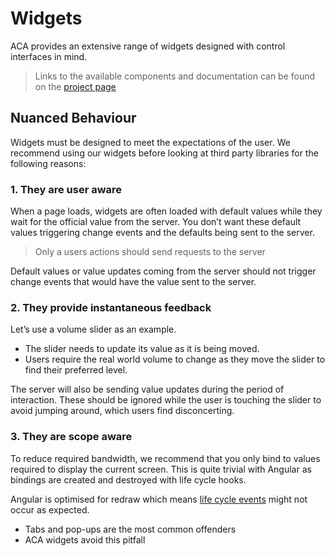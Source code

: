 # Widgets

ACA provides an extensive range of widgets designed with control interfaces in mind.

> Links to the available components and documentation can be found on the [project page](https://github.com/acaprojects/a2-widgets)

## Nuanced Behaviour

Widgets must be designed to meet the expectations of the user. We recommend using our widgets before looking at third party libraries for the following reasons:

### 1. They are user aware

When a page loads, widgets are often loaded with default values while they wait for the official value from the server. You don’t want these default values triggering change events and the defaults being sent to the server.

> Only a users actions should send requests to the server

Default values or value updates coming from the server should not trigger change events that would have the value sent to the server.

### 2. They provide instantaneous feedback

Let’s use a volume slider as an example.

* The slider needs to update its value as it is being moved.
* Users require the real world volume to change as they move the slider to find their preferred level.

The server will also be sending value updates during the period of interaction. These should be ignored while the user is touching the slider to avoid jumping around, which users find disconcerting.

### 3. They are scope aware

To reduce required bandwidth, we recommend that you only bind to values required to display the current screen. This is quite trivial with Angular as bindings are created and destroyed with life cycle hooks.

Angular is optimised for redraw which means [life cycle events](https://www.bennadel.com/blog/3064-ng-content-life-cycle-is-controlled-by-the-parent-view-not-the-consumer-in-angular-2-beta-11.htm) might not occur as expected.

* Tabs and pop-ups are the most common offenders
* ACA widgets avoid this pitfall


